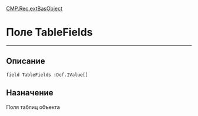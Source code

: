 ﻿---
Link: CMP.Rec.extBasObject.@TableFields
---

<!---  Навигация
[Имя проекта](#) :
-->
[CMP.Rec.extBasObject](Default)

# Поле TableFields
---

## Описание

    field TableFields :Def.IValue[]

<!--
## Аргументы{#Args}

### Аргумент1

Описание аргумента 1
-->

## Назначение

Поля таблиц объекта

<!--
## Пример

    TableFields...
-->

